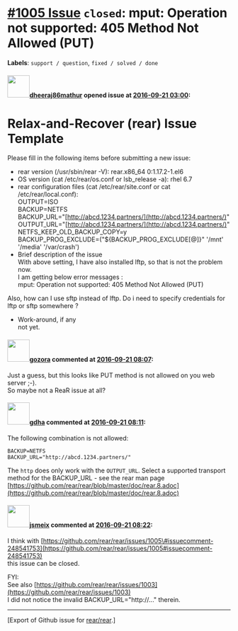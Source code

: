 [\#1005 Issue](https://github.com/rear/rear/issues/1005) `closed`: mput: Operation not supported: 405 Method Not Allowed (PUT)
==============================================================================================================================

**Labels**: `support / question`, `fixed / solved / done`

#### <img src="https://avatars.githubusercontent.com/u/21329235?v=4" width="50">[dheeraj86mathur](https://github.com/dheeraj86mathur) opened issue at [2016-09-21 03:00](https://github.com/rear/rear/issues/1005):

Relax-and-Recover (rear) Issue Template
=======================================

Please fill in the following items before submitting a new issue:

-   rear version (/usr/sbin/rear -V): rear.x86\_64 0:1.17.2-1.el6
-   OS version (cat /etc/rear/os.conf or lsb\_release -a): rhel 6.7
-   rear configuration files (cat /etc/rear/site.conf or cat
    /etc/rear/local.conf):  
    OUTPUT=ISO  
    BACKUP=NETFS  
    BACKUP\_URL="[http://abcd.1234.partners/](http://abcd.1234.partners/)"  
    OUTPUT\_URL="[http://abcd.1234.partners/](http://abcd.1234.partners/)"  
    NETFS\_KEEP\_OLD\_BACKUP\_COPY=y  
    BACKUP\_PROG\_EXCLUDE=("${BACKUP\_PROG\_EXCLUDE\[@\]}" '/mnt'
    '/media' '/var/crash')
-   Brief description of the issue  
    With above setting, I have also installed lftp, so that is not the
    problem now.  
    I am getting below error messages :  
    mput: Operation not supported: 405 Method Not Allowed (PUT)

Also, how can I use sftp instead of lftp. Do i need to specify
credentials for lftp or sftp somewhere ?

-   Work-around, if any  
    not yet.

#### <img src="https://avatars.githubusercontent.com/u/12116358?u=1c5ba9dcee5ca3082f03029a7fbe647efd30eb49&v=4" width="50">[gozora](https://github.com/gozora) commented at [2016-09-21 08:07](https://github.com/rear/rear/issues/1005#issuecomment-248540806):

Just a guess, but this looks like PUT method is not allowed on you web
server ;-).  
So maybe not a ReaR issue at all?

#### <img src="https://avatars.githubusercontent.com/u/888633?u=cdaeb31efcc0048d3619651aa18dd4b76e636b21&v=4" width="50">[gdha](https://github.com/gdha) commented at [2016-09-21 08:11](https://github.com/rear/rear/issues/1005#issuecomment-248541753):

The following combination is not allowed:

    BACKUP=NETFS
    BACKUP_URL="http://abcd.1234.partners/"

The `http` does only work with the `OUTPUT_URL`. Select a supported
transport method for the BACKUP\_URL - see the rear man page
[https://github.com/rear/rear/blob/master/doc/rear.8.adoc](https://github.com/rear/rear/blob/master/doc/rear.8.adoc)

#### <img src="https://avatars.githubusercontent.com/u/1788608?u=925fc54e2ce01551392622446ece427f51e2f0ce&v=4" width="50">[jsmeix](https://github.com/jsmeix) commented at [2016-09-21 08:22](https://github.com/rear/rear/issues/1005#issuecomment-248544127):

I think with
[https://github.com/rear/rear/issues/1005\#issuecomment-248541753](https://github.com/rear/rear/issues/1005#issuecomment-248541753)  
this issue can be closed.

FYI:  
See also
[https://github.com/rear/rear/issues/1003](https://github.com/rear/rear/issues/1003)  
I did not notice the invalid BACKUP\_URL="http://..." therein.

------------------------------------------------------------------------

\[Export of Github issue for
[rear/rear](https://github.com/rear/rear).\]
